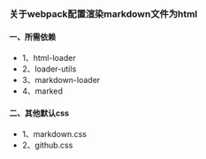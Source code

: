 ### 关于webpack配置渲染markdown文件为html
#### 一、所需依赖
+ 1、html-loader
+ 2、loader-utils
+ 3、markdown-loader
+ 4、marked

#### 二、其他默认css
+ 1、markdown.css
+ 2、github.css